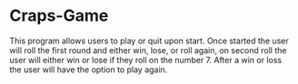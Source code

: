 # Craps-Game
This program allows users to play or quit upon start. Once started the user will roll the first round and either win, lose, or roll again,
on second roll the user will either win or lose if they roll on the number 7. After a win or loss the user will have the option to play again.
